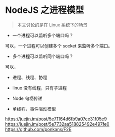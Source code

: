 # NodeJS 之进程模型

> 本文讨论的是在 Linux 系统下的场景

- 一个进程可以监听多个端口吗？

可以，一个进程可以创建多个 socket 来监听多个端口。

- 多个进程可以监听同个端口吗？

可以，

- 进程、线程、协程

- linux 没有线程，只有子进程

- Node 句柄传递

- 单线程，事件驱动模型

https://juejin.im/post/5e71164d6fb9a07ce31f05e9
https://juejin.im/post/5e7732aa518825492e497fe0
https://github.com/ponkans/F2E
